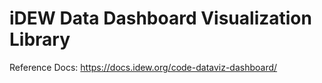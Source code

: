 # iDEW Data Dashboard Visualization Library

Reference Docs: https://docs.idew.org/code-dataviz-dashboard/
